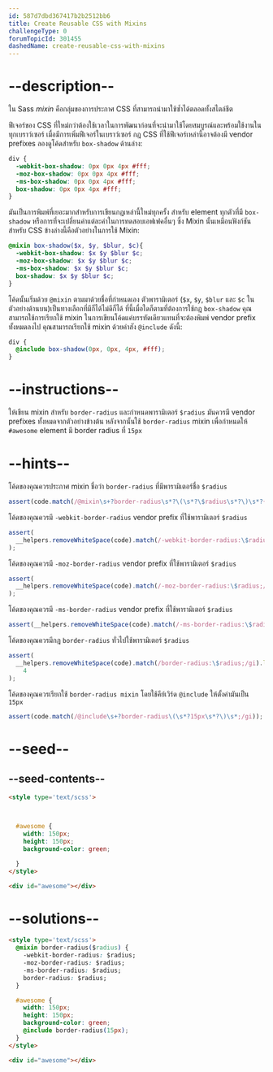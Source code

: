 ```yaml
---
id: 587d7dbd367417b2b2512bb6
title: Create Reusable CSS with Mixins
challengeType: 0
forumTopicId: 301455
dashedName: create-reusable-css-with-mixins
---
```


# --description--

ใน Sass <dfn>mixin</dfn> คือกลุ่มของการประกาศ CSS ที่สามารถนำมาใช้ซ้ำได้ตลอดทั้งสไตล์ชีต

ฟีเจอร์ของ CSS ที่ใหม่กว่าต้องใช้เวลาในการพัฒนาก่อนที่จะนำมาใช้โดยสมบูรณ์และพร้อมใช้งานในทุกเบราว์เซอร์ เมื่อมีการเพิ่มฟีเจอร์ในเบราว์เซอร์ กฎ CSS ที่ใช้ฟีเจอร์เหล่านี้อาจต้องมี vendor prefixes ลองดูโค้ดสำหรับ `box-shadow` ด้านล่าง:

```scss
div {
  -webkit-box-shadow: 0px 0px 4px #fff;
  -moz-box-shadow: 0px 0px 4px #fff;
  -ms-box-shadow: 0px 0px 4px #fff;
  box-shadow: 0px 0px 4px #fff;
}
```

มันเป็นการพิมพ์ที่เยอะมากสำหรับการเขียนกฎเหล่านี้ใหม่ทุกครั้ง สำหรับ element ทุกตัวที่มี `box-shadow` หรือการที่จะเปลี่ยนค่าแต่ละค่าในการทดสอบเอฟเฟคอื่นๆ ซึ่ง Mixin นั้นเหมือนฟังก์ชันสำหรับ CSS ข้างล่างนี้คือตัวอย่างในการใช้ Mixin:

```scss
@mixin box-shadow($x, $y, $blur, $c){ 
  -webkit-box-shadow: $x $y $blur $c;
  -moz-box-shadow: $x $y $blur $c;
  -ms-box-shadow: $x $y $blur $c;
  box-shadow: $x $y $blur $c;
}
```

โค้ดนั้นเริ่มด้วย `@mixin` ตามมาด้วยชื่อที่กำหนดเอง ตัวพารามิเตอร์ (`$x`, `$y`, `$blur` และ `$c` ในตัวอย่างด้านบน)เป็นทางเลือกที่มีก็ได้ไม่ดีก็ได้ ที่นี้เมื่อใดก็ตามที่ต้องการใช้กฎ `box-shadow` คุณสามารถใช้การเรียกใช้ mixin ในการเขียนโค้ดแค่บรรทัดเดียวแทนที่จะต้องพิมพ์ vendor prefix ทั้งหมดลงไป คุณสามารถเรียกใช้ mixin ด้วยคำสัง `@include` ดังนี้:

```scss
div {
  @include box-shadow(0px, 0px, 4px, #fff);
}
```

# --instructions--

ให้เขียน mixin สำหรับ `border-radius` และกำหนดพารามิเตอร์ `$radius` มันควรมี vendor prefixes ทั้งหมดจากตัวอย่างข้างต้น หลังจากนั้นใช้ `border-radius` mixin เพื่อกำหนดให้ `#awesome` element มี border radius ที่ `15px` 

# --hints--

โค้ดของคุณควรประกาศ mixin ชื่อว่า `border-radius` ที่มีพารามิเตอร์ชื่อ `$radius`

```js
assert(code.match(/@mixin\s+?border-radius\s*?\(\s*?\$radius\s*?\)\s*?{/gi));
```

โค้ดของคุณควรมี `-webkit-border-radius` vendor prefix ที่ใช้พารามิเตอร์ `$radius`

```js
assert(
  __helpers.removeWhiteSpace(code).match(/-webkit-border-radius:\$radius;/gi)
);
```

โค้ดของคุณควรมี `-moz-border-radius` vendor prefix ที่ใช้พารามิเตอร์ `$radius`

```js
assert(
  __helpers.removeWhiteSpace(code).match(/-moz-border-radius:\$radius;/gi)
);
```

โค้ดของคุณควรมี `-ms-border-radius` vendor prefix ที่ใช้พารามิเตอร์ `$radius`

```js
assert(__helpers.removeWhiteSpace(code).match(/-ms-border-radius:\$radius;/gi));
```

โค้ดของคุณควรมีกฎ `border-radius` ทั่วไปใช้พารามิเตอร์ `$radius`

```js
assert(
  __helpers.removeWhiteSpace(code).match(/border-radius:\$radius;/gi).length ==
    4
);
```

โค้ดของคุณควรเรียกใช้ `border-radius mixin` โดยใช้คีย์เวิร์ด `@include` ให้ตั้งค่ามันเป็น `15px`

```js
assert(code.match(/@include\s+?border-radius\(\s*?15px\s*?\)\s*;/gi));
```

# --seed--

## --seed-contents--

```html
<style type='text/scss'>



  #awesome {
    width: 150px;
    height: 150px;
    background-color: green;

  }
</style>

<div id="awesome"></div>
```

# --solutions--

```html
<style type='text/scss'>
  @mixin border-radius($radius) {
    -webkit-border-radius: $radius;
    -moz-border-radius: $radius;
    -ms-border-radius: $radius;
    border-radius: $radius;
  }

  #awesome {
    width: 150px;
    height: 150px;
    background-color: green;
    @include border-radius(15px);
  }
</style>

<div id="awesome"></div>
```
